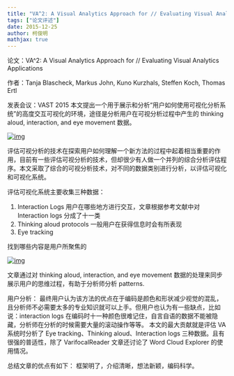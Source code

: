 ```yaml
---
title: "VA^2: A Visual Analytics Approach for // Evaluating Visual Analytics Applications"
tags: ["论文评述"]
date: 2015-12-25
author: 柯俊明
mathjax: true
---
```


论文：VA^2: A Visual Analytics Approach for // Evaluating Visual Analytics Applications

作者：Tanja Blascheck, Markus John, Kuno Kurzhals, Steffen Koch, Thomas Ertl

发表会议：VAST 2015
本文提出一个用于展示和分析“用户如何使用可视化分析系统”的高度交互可视化的环境，途径是分析用户在可视分析过程中产生的 thinking aloud, interaction, and eye movement 数据。

[![img](http://www.cad.zju.edu.cn/home/vagblog/wp-content/uploads/2015/12/VA1.png)](http://www.cad.zju.edu.cn/home/vagblog/wp-content/uploads/2015/12/VA1.png)

评估可视分析的技术在探索用户如何理解一个新方法的过程中起着相当重要的作用，目前有一些评估可视分析的技术，但却很少有人做一个并列的综合分析评估程序。本文采取了综合的可视分析技术，对不同的数据类别进行分析，以评估可视化和可视化系统。

评估可视化系统主要收集三种数据：

1. Interaction Logs
   用户在哪些地方进行交互，文章根据参考文献中对 Interaction logs 分成了十一类
2. Thinking aloud protocols
   一般用户在获得信息时会有所表现
3. Eye tracking

找到哪些内容是用户所聚焦的

[![img](http://www.cad.zju.edu.cn/home/vagblog/wp-content/uploads/2015/12/VA2.png)](http://www.cad.zju.edu.cn/home/vagblog/wp-content/uploads/2015/12/VA2.png)

文章通过对 thinking aloud, interaction, and eye movement 数据的处理来同步展示用户的思维过程，有助于分析师分析 patterns.

用户分析：
最终用户认为该方法的优点在于编码是颜色和形状减少视觉的混乱，且分析师不必需要太多的专业知识就可以上手。但用户也认为有一些缺点，比如说：interaction logs 在编码时十一种颜色很难记住，自言自语的数据不能被隐藏，分析师在分析的时候需要大量的滚动操作等等。
本文的最大贡献就是评估 VA 系统时分析了 Eye tracking、Thinking aloud、Interaction logs 三种数据。且有很强的普适性，除了 VarifocalReader 文章还讨论了 Word Cloud Explorer 的使用情况。

总结文章的优点有如下：
框架明了，介绍清晰，想法新颖，编码科学。
